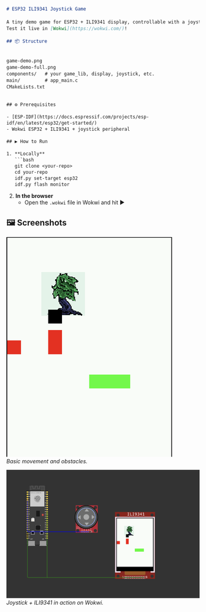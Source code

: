 ```markdown
# ESP32 ILI9341 Joystick Game

A tiny demo game for ESP32 + ILI9341 display, controllable with a joystick.  
Test it live in [Wokwi](https://wokwi.com/)!

## 📦 Structure


game-demo.png
game-demo-full.png
components/   # your game_lib, display, joystick, etc.
main/         # app_main.c
CMakeLists.txt
```
```

## ⚙️ Prerequisites

- [ESP-IDF](https://docs.espressif.com/projects/esp-idf/en/latest/esp32/get-started/)
- Wokwi ESP32 + ILI9341 + joystick peripheral

## ▶️ How to Run

1. **Locally**  
   ```bash
   git clone <your-repo>
   cd your-repo
   idf.py set-target esp32
   idf.py flash monitor
   ```
2. **In the browser**  
   - Open the `.wokwi` file in Wokwi and hit ▶️  

## 🖼 Screenshots

![Game Demo](assets/game-demo.png)  
*Basic movement and obstacles.*

![Full Demo](assets/game-demo-full.png)  
*Joystick + ILI9341 in action on Wokwi.*
```


